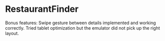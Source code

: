 # RestaurantFinder


Bonus features:
Swipe gesture between details implemented and working correctly.
Tried tablet optimization but the emulator did not pick up the right layout.
